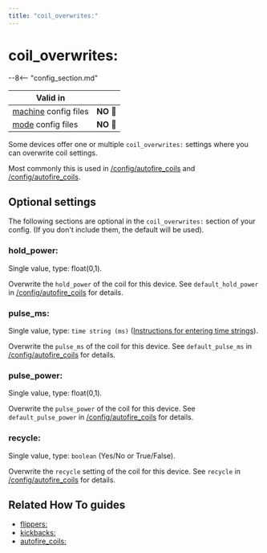 ```yaml
---
title: "coil_overwrites:"
---
```


# coil_overwrites:


--8<-- "config_section.md"

| Valid in | |
|-----|:----:|
|[machine](instructions/machine_config.md) config files |**NO** :no_entry_sign:|
|[mode](instructions/mode_config.md) config files|**NO** :no_entry_sign:|

Some devices offer one or multiple `coil_overwrites:` settings where you
can overwrite coil settings.

Most commonly this is used in [/config/autofire_coils](flippers.md)
and [/config/autofire_coils](autofire_coils.md).

## Optional settings

The following sections are optional in the `coil_overwrites:` section of
your config. (If you don't include them, the default will be used).

### hold_power:

Single value, type: float(0,1).

Overwrite the `hold_power` of the coil for this device. See
`default_hold_power` in [/config/autofire_coils](coils.md) for
details.

### pulse_ms:

Single value, type: `time string (ms)`
([Instructions for entering time strings](instructions/time_strings.md)).

Overwrite the `pulse_ms` of the coil for this device. See
`default_pulse_ms` in [/config/autofire_coils](coils.md) for details.

### pulse_power:

Single value, type: float(0,1).

Overwrite the `pulse_power` of the coil for this device. See
`default_pulse_power` in [/config/autofire_coils](coils.md) for
details.

### recycle:

Single value, type: `boolean` (Yes/No or True/False).

Overwrite the `recycle` setting of the coil for this device. See
`recycle` in [/config/autofire_coils](coils.md) for details.

## Related How To guides

* [flippers:](flippers.md)
* [kickbacks:](kickbacks.md)
* [autofire_coils:](autofire_coils.md)
